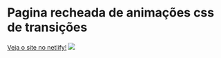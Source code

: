 <h1>Pagina recheada de animações css de transições</h1>
<a href="https://rococo-selkie-e7bb2c.netlify.app/" target="_blank">Veja o site no netlify!</a>
<img src="https://github.com/waltereidi/website-animado/assets/6370415/d488ac3c-ce12-4854-bc1d-11ac6128af46">
